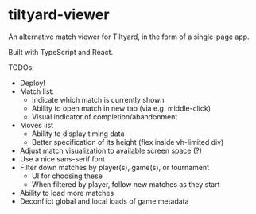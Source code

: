 # tiltyard-viewer
An alternative match viewer for Tiltyard, in the form of a single-page app.

Built with TypeScript and React.

TODOs:
- Deploy!
- Match list:
  - Indicate which match is currently shown
  - Ability to open match in new tab (via e.g. middle-click)
  - Visual indicator of completion/abandonment
- Moves list
  - Ability to display timing data
  - Better specification of its height (flex inside vh-limited div)
- Adjust match visualization to available screen space (?)
- Use a nice sans-serif font
- Filter down matches by player(s), game(s), or tournament
  - UI for choosing these
  - When filtered by player, follow new matches as they start
- Ability to load more matches
- Deconflict global and local loads of game metadata
